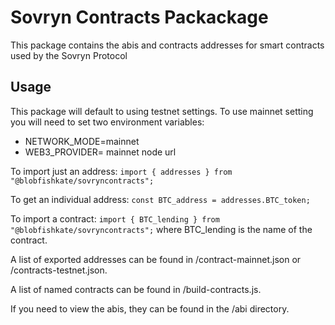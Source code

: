 # Sovryn Contracts Packackage

This package contains the abis and contracts addresses for smart contracts used by the Sovryn Protocol

## Usage

This package will default to using testnet settings. To use mainnet setting you will need to set two environment variables:
- NETWORK_MODE=mainnet
- WEB3_PROVIDER= mainnet node url

To import just an address:
`import { addresses } from "@blobfishkate/sovryncontracts";`

To get an individual address:
`const BTC_address = addresses.BTC_token;`

To import a contract:
`import { BTC_lending } from "@blobfishkate/sovryncontracts";`
where BTC_lending is the name of the contract.

A list of exported addresses can be found in /contract-mainnet.json or /contracts-testnet.json.

A list of named contracts can be found in /build-contracts.js.

If you need to view the abis, they can be found in the /abi directory.